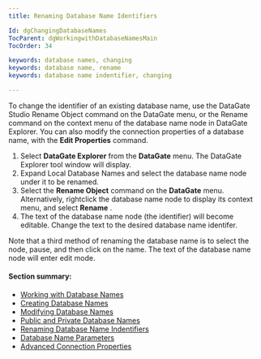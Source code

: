 ```yaml
---
title: Renaming Database Name Identifiers

Id: dgChangingDatabaseNames
TocParent: dgWorkingwithDatabaseNamesMain
TocOrder: 34

keywords: database names, changing
keywords: database name, rename
keywords: database name indentifier, changing

---
```


To change the identifier of an existing database name, use the DataGate Studio Rename Object command on the DataGate menu, or the Rename command on the context menu of the database name node in DataGate Explorer. You can also modify the connection properties of a database name, with the **Edit Properties** command.

1. Select **DataGate Explorer**  from the **DataGate**  menu. The DataGate Explorer tool
				window will display.
2. Expand Local Database Names and select the database name node under it to be
				renamed.
3. Select the **Rename Object**  command on the **DataGate**  menu. Alternatively, rightclick
				the database name node to display its context menu, and select **Rename** .
4. The text of the database name node (the identifier) will become editable. Change
				the text to the desired database name identifer.

Note that a third method of renaming the database name is to select the node, pause, and then click on the name. The text of the database name node will enter edit mode.

#### Section summary:

- <a href="dgWorkingwithDatabaseNamesMain.htm" target="Main">Working with Database Names</a>
- <a href="dgCreatingDatabaseNames.htm" target="Main">Creating Database Names</a>
- <a href="dgModifyingDatabaseNames.htm" target="Main">Modifying Database Names</a>
- <a href="dgPublicandPrivateDatabaseNames.htm" target="Main">Public and Private Database Names</a>
- <a href="dgChangingDatabaseNames.htm" target="Main">Renaming Database Name Indentifiers</a>
- <a href="dgDatabaseNameParameters.htm" target="Main">Database Name Parameters</a>
- <a href="dgAdvancedConnectionProperties.htm" target="Main">Advanced Connection Properties</a>

